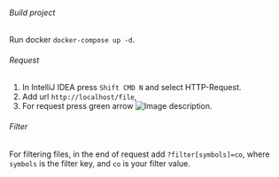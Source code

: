 ###### Build project

Run docker `docker-compose up -d`.

###### Request

1. In IntelliJ IDEA press `Shift CMD N` and select HTTP-Request.
2. Add url `http://localhost/file`,
3. For request press green arrow ![Image description]('link-to-image').

###### Filter

For filtering files, in the end of request add  `?filter[symbols]=co`,
where `symbols` is the filter key, and `co` is your filter value.
